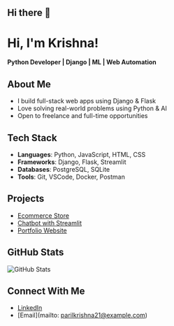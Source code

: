 ## Hi there 👋

<!--
**DEVKrishna-7/DEVKrishna-7** is a ✨ _special_ ✨ repository because its `README.md` (this file) appears on your GitHub profile.

Here are some ideas to get you started:

- 🔭 I’m currently working on ...
- 🌱 I’m currently learning ...
- 👯 I’m looking to collaborate on ...
- 🤔 I’m looking for help with ...
- 💬 Ask me about ...
- 📫 How to reach me: ...
- 😄 Pronouns: ...
- ⚡ Fun fact: ...
-->

# Hi, I'm Krishna!  
**Python Developer | Django | ML | Web Automation**

## About Me
- I build full-stack web apps using Django & Flask
- Love solving real-world problems using Python & AI
- Open to freelance and full-time opportunities

## Tech Stack
- **Languages**: Python, JavaScript, HTML, CSS
- **Frameworks**: Django, Flask, Streamlit
- **Databases**: PostgreSQL, SQLite
- **Tools**: Git, VSCode, Docker, Postman

## Projects
- [Ecommerce Store](https://github.com/yourusername/ecommerce-django-store)
- [Chatbot with Streamlit](https://github.com/yourusername/chatbot-streamlit)
- [Portfolio Website](https://github.com/yourusername/portfolio-website)

## GitHub Stats
![GitHub Stats](https://github-readme-stats.vercel.app/api?username=yourusername&show_icons=true)

## Connect With Me
- [LinkedIn](https://linkedin.com/in/krishnpatil3)
- [Email](mailto: parilkrishna21@example.com)
